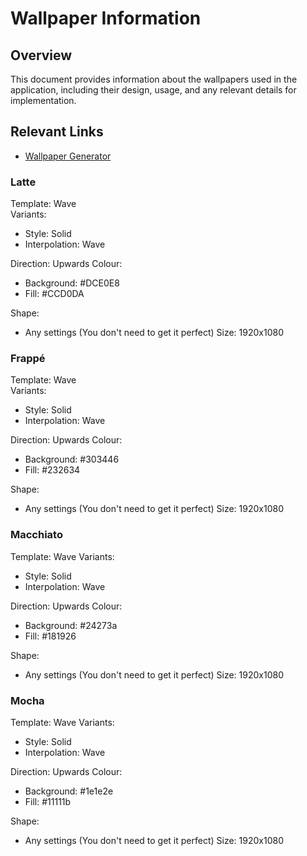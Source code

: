# Wallpaper Information

## Overview
This document provides information about the wallpapers used in the application, including their design, usage, and any relevant details for implementation.

## Relevant Links
- [Wallpaper Generator](https://app.haikei.app/)

### Latte
Template: Wave  
Variants:
 - Style: Solid
 - Interpolation: Wave

Direction: Upwards
Colour:
 - Background: #DCE0E8
 - Fill: #CCD0DA

Shape:
 - Any settings (You don't need to get it perfect)
Size: 1920x1080

### Frappé
Template: Wave  
Variants:
 - Style: Solid
 - Interpolation: Wave

Direction: Upwards
Colour:
 - Background: #303446
 - Fill: #232634

Shape:
 - Any settings (You don't need to get it perfect)
Size: 1920x1080

### Macchiato
Template: Wave
Variants:
 - Style: Solid
 - Interpolation: Wave

Direction: Upwards
Colour:
 - Background: #24273a
 - Fill: #181926

Shape:
 - Any settings (You don't need to get it perfect)
Size: 1920x1080

### Mocha
Template: Wave
Variants:
 - Style: Solid
 - Interpolation: Wave

Direction: Upwards
Colour:
 - Background: #1e1e2e
 - Fill: #11111b

Shape:
 - Any settings (You don't need to get it perfect)
Size: 1920x1080
